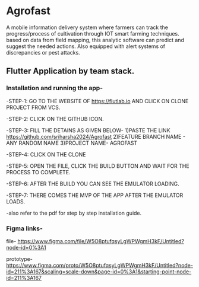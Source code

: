 # Agrofast
A mobile information delivery system where farmers can track the progress/process of cultivation through IOT   smart farming techniques. based on data from field mapping, this analytic software can predict and suggest the needed actions. Also equipped with alert systems of discrepancies or pest attacks.




## Flutter Application by team stack. 

### Installation and running the app-

-STEP-1: GO TO THE WEBSITE OF https://flutlab.io AND CLICK ON CLONE PROJECT FROM VCS.

-STEP-2: CLICK ON THE GITHUB ICON. 

-STEP-3: FILL THE DETAINS AS GIVEN BELOW-
         1)PASTE THE LINK https://github.com/sriharsha2024/Agrofast
         2)FEATURE BRANCH NAME - ANY RANDOM NAME
         3)PROJECT NAME- AGROFAST

-STEP-4: CLICK ON THE CLONE

-STEP-5: OPEN THE FILE, CLICK THE BUILD BUTTON AND WAIT FOR THE PROCESS TO COMPLETE. 

-STEP-6: AFTER THE BUILD YOU CAN SEE THE EMULATOR LOADING.

-STEP-7: THERE COMES THE MVP OF THE APP AFTER THE EMULATOR LOADS.

-also refer to the pdf for step by step installation guide.

### Figma links-
file- https://www.figma.com/file/W5O8ptufqsyLgWPWgmH3kF/Untitled?node-id=0%3A1

prototype-https://www.figma.com/proto/W5O8ptufqsyLgWPWgmH3kF/Untitled?node-id=211%3A167&scaling=scale-down&page-id=0%3A1&starting-point-node-id=211%3A167









